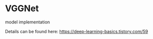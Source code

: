 # VGGNet
model implementation

Details can be found here:
https://deep-learning-basics.tistory.com/59
